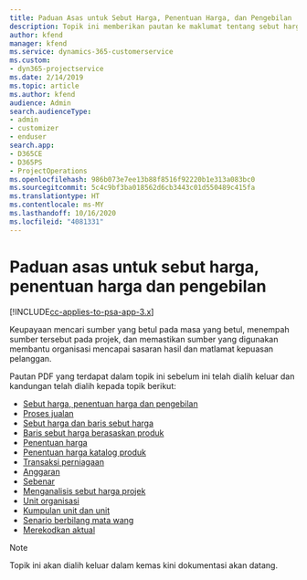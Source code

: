 ```yaml
---
title: Paduan Asas untuk Sebut Harga, Penentuan Harga, dan Pengebilan
description: Topik ini memberikan pautan ke maklumat tentang sebut harga, penentuan harga dan pengebilan asas dalam Project Service Automation.
author: kfend
manager: kfend
ms.service: dynamics-365-customerservice
ms.custom:
- dyn365-projectservice
ms.date: 2/14/2019
ms.topic: article
ms.author: kfend
audience: Admin
search.audienceType:
- admin
- customizer
- enduser
search.app:
- D365CE
- D365PS
- ProjectOperations
ms.openlocfilehash: 986b073e7ee13b88f8516f92220b1e313a083bc0
ms.sourcegitcommit: 5c4c9bf3ba018562d6cb3443c01d550489c415fa
ms.translationtype: HT
ms.contentlocale: ms-MY
ms.lasthandoff: 10/16/2020
ms.locfileid: "4081331"
---
```

# <a name="basic-guide-to-quoting-pricing-and-billing"></a>Paduan asas untuk sebut harga, penentuan harga dan pengebilan

[!INCLUDE[cc-applies-to-psa-app-3.x](../../includes/cc-applies-to-psa-app-3x.md)]

Keupayaan mencari sumber yang betul pada masa yang betul, menempah sumber tersebut pada projek, dan memastikan sumber yang digunakan membantu organisasi mencapai sasaran hasil dan matlamat kepuasan pelanggan. 

Pautan PDF yang terdapat dalam topik ini sebelum ini telah dialih keluar dan kandungan telah dialih kepada topik berikut:

- [Sebut harga, penentuan harga dan pengebilan](../quote-bill-price.md)
- [Proses jualan](../basic-sales-process.md)
- [Sebut harga dan baris sebut harga](../basic-quote-lines.md)
- [Baris sebut harga berasaskan produk](../product-based-quote-lines.md)
- [Penentuan harga](../basic-pricing.md)
- [Penentuan harga katalog produk](../product-catalog-pricing.md)
- [Transaksi perniagaan](../basic-business-transactions.md)
- [Anggaran](../estimates.md)
- [Sebenar](../actuals.md)
- [Menganalisis sebut harga projek](../basic-analyzing-quotes.md)
- [Unit organisasi](../advanced-organizational.md)
- [Kumpulan unit dan unit](../advanced-units.md)
- [Senario berbilang mata wang](../advanced-currency.md)
- [Merekodkan aktual](../advanced-actuals.md)

> [!NOTE]
> Topik ini akan dialih keluar dalam kemas kini dokumentasi akan datang. 
